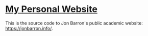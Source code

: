 # [My Personal Website](https://sooorankim.github.io)

This is the source code to Jon Barron's public academic website: https://jonbarron.info/.
